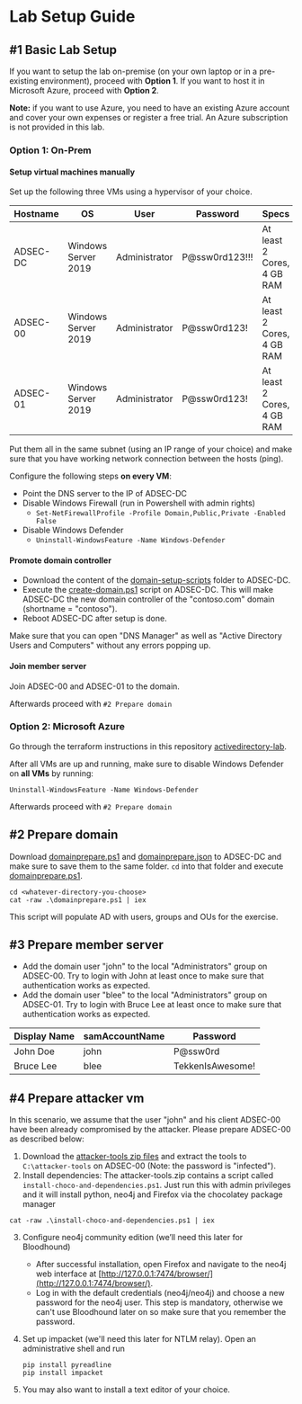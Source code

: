 # Lab Setup Guide
## #1 Basic Lab Setup 

If you want to setup the lab on-premise (on your own laptop or in a pre-existing environment), proceed with **Option 1**. If you want to host it in Microsoft Azure, proceed with **Option 2**.

**Note:** if you want to use Azure, you need to have an existing Azure account and cover your own expenses or register a free trial. An Azure subscription is not provided in this lab.

### Option 1: On-Prem 
#### Setup virtual machines manually
Set up the following three VMs using a hypervisor of your choice.

| Hostname        | OS          | User  | Password |	Specs
| ------------- |-------------| -----|-----|-----|
|ADSEC-DC|	Windows Server 2019	|Administrator|	P@ssw0rd123!!!|	At least 2 Cores, 4 GB RAM
|ADSEC-00	|Windows Server 2019|	Administrator|	P@ssw0rd123!| At least 2 Cores, 4 GB RAM
|ADSEC-01|	Windows Server 2019|	Administrator|	P@ssw0rd123! |At least 2 Cores, 4 GB RAM

Put them all in the same subnet (using an IP range of your choice) and make sure that you have working network connection between the hosts (ping). 

Configure the following steps **on every VM**:

- Point the DNS server to the IP of ADSEC-DC
- Disable Windows Firewall (run in Powershell with admin rights)
   - `Set-NetFirewallProfile -Profile Domain,Public,Private -Enabled False`
- Disable Windows Defender
   - `Uninstall-WindowsFeature -Name Windows-Defender`

#### Promote domain controller

- Download the content of the [domain-setup-scripts](../lab-setup/domain-setup-scripts) folder to ADSEC-DC.
- Execute the [create-domain.ps1](../lab-setup/domain-setup-scripts/create-domain.ps1) script on ADSEC-DC. This will make ADSEC-DC the new domain controller of the "contoso.com" domain (shortname = "contoso"). 
- Reboot ADSEC-DC after setup is done.

Make sure that you can open "DNS Manager" as well as "Active Directory Users and Computers" without any errors popping up.

#### Join member server

Join ADSEC-00 and ADSEC-01 to the domain.

Afterwards proceed with `#2 Prepare domain`

### Option 2: Microsoft Azure

Go through the terraform instructions in this repository [activedirectory-lab](https://github.com/cfalta/activedirectory-lab).

After all VMs are up and running, make sure to disable Windows Defender on **all VMs** by running:

```
Uninstall-WindowsFeature -Name Windows-Defender
```

Afterwards proceed with `#2 Prepare domain`

## #2 Prepare domain

Download [domainprepare.ps1](../lab-setup/domain-setup-scripts/domainprepare.ps1) and [domainprepare.json](../lab-setup/domain-setup-scripts/domainprepare.json) to ADSEC-DC and make sure to save them to the same folder. `cd` into that folder and execute [domainprepare.ps1](../lab-setup/domain-setup-scripts/domainprepare.ps1).

```
cd <whatever-directory-you-choose>
cat -raw .\domainprepare.ps1 | iex
```

This script will populate AD with users, groups and OUs for the exercise.

## #3 Prepare member server

- Add the domain user "john" to the local "Administrators" group on ADSEC-00. Try to login with John at least once to make sure that authentication works as expected.
- Add the domain user "blee" to the local "Administrators" group on ADSEC-01. Try to login with Bruce Lee at least once to make sure that authentication works as expected.

| Display Name        | samAccountName | Password |	
| ------------- |-------------| -----|
|John Doe|john|P@ssw0rd|
|Bruce Lee|blee|TekkenIsAwesome!|

## #4 Prepare attacker vm

In this scenario, we assume that the user "john" and his client ADSEC-00 have been already compromised by the attacker. Please prepare ADSEC-00 as described below:

1.	Download the [attacker-tools zip files](../exercises/attacker-tools) and extract the tools to `C:\attacker-tools` on ADSEC-00 (Note: the password is "infected"). 
2.	Install dependencies: The attacker-tools.zip contains a script called `install-choco-and-dependencies.ps1`. Just run this with admin privileges and it will install python, neo4j and Firefox via the chocolatey package manager
   ```
   cat -raw .\install-choco-and-dependencies.ps1 | iex
   ```
3. Configure neo4j community edition (we’ll need this later for Bloodhound)
   - After successful installation, open Firefox and navigate to the neo4j web interface at [http://127.0.0.1:7474/browser/](http://127.0.0.1:7474/browser/). 
   - Log in with the default credentials (neo4j/neo4j) and choose a new password for the neo4j user. This step is mandatory, otherwise we can't use Bloodhound later on so make sure that you remember the password.
4. Set up impacket (we'll need this later for NTLM relay). Open an administrative shell and run

   ```
   pip install pyreadline
   pip install impacket
   ```
5. You may also want to install a text editor of your choice.